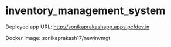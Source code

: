 # inventory_management_system

Deployed app URL: http://sonikaprakashapp.apps.pcfdev.in

Docker image: sonikaprakash17/newinvmgt
